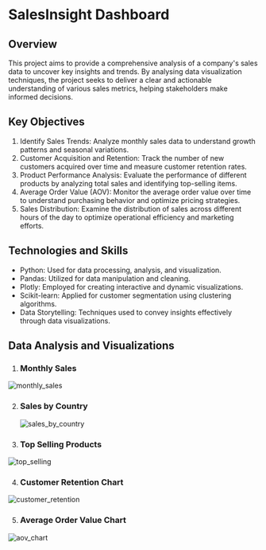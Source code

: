 # SalesInsight Dashboard

## Overview 
This project aims to provide a comprehensive analysis of a company's sales data to uncover key insights and trends. By analysing data visualization techniques, the project seeks to deliver a clear and actionable understanding of various sales metrics, helping stakeholders make informed decisions.

## Key Objectives
1. Identify Sales Trends: Analyze monthly sales data to understand growth patterns and seasonal variations.
2. Customer Acquisition and Retention: Track the number of new customers acquired over time and measure customer retention rates.
3. Product Performance Analysis: Evaluate the performance of different products by analyzing total sales and identifying top-selling items.
4. Average Order Value (AOV): Monitor the average order value over time to understand purchasing behavior and optimize pricing strategies.
5. Sales Distribution: Examine the distribution of sales across different hours of the day to optimize operational efficiency and marketing efforts.

## Technologies and Skills
+ Python: Used for data processing, analysis, and visualization.
+ Pandas: Utilized for data manipulation and cleaning.
+ Plotly: Employed for creating interactive and dynamic visualizations.
+ Scikit-learn: Applied for customer segmentation using clustering algorithms.
+ Data Storytelling: Techniques used to convey insights effectively through data visualizations.

## Data Analysis and Visualizations
1. ### Monthly Sales
  ![monthly_sales](https://github.com/ChitharaKarunasekera/SalesInsight-Dashboard/assets/78892816/95f9dc1f-55fa-4f2e-9f33-06ea70e69143)

2. ### Sales by Country
   ![sales_by_country](https://github.com/ChitharaKarunasekera/SalesInsight-Dashboard/assets/78892816/dd5930d3-71ab-4522-a507-d089d81e8e5b)

3. ### Top Selling Products
  ![top_selling](https://github.com/ChitharaKarunasekera/SalesInsight-Dashboard/assets/78892816/e1d74ce9-3fca-4a94-8616-70c8265ef75a)

4. ### Customer Retention Chart
  ![customer_retention](https://github.com/ChitharaKarunasekera/SalesInsight-Dashboard/assets/78892816/cddc3114-c58f-4abb-a846-8f3e5948ded2)
  
5. ### Average Order Value Chart
  ![aov_chart](https://github.com/ChitharaKarunasekera/SalesInsight-Dashboard/assets/78892816/ab98e7cd-399f-4eee-bbbd-b9974f58481d)

  
